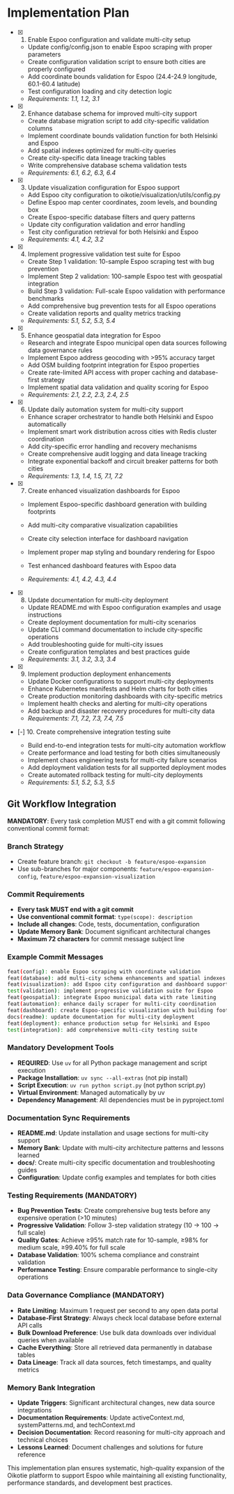 # Implementation Plan

- [x] 1. Enable Espoo configuration and validate multi-city setup
  - Update config/config.json to enable Espoo scraping with proper parameters
  - Create configuration validation script to ensure both cities are properly configured
  - Add coordinate bounds validation for Espoo (24.4-24.9 longitude, 60.1-60.4 latitude)
  - Test configuration loading and city detection logic
  - _Requirements: 1.1, 1.2, 3.1_

- [x] 2. Enhance database schema for improved multi-city support
  - Create database migration script to add city-specific validation columns
  - Implement coordinate bounds validation function for both Helsinki and Espoo
  - Add spatial indexes optimized for multi-city queries
  - Create city-specific data lineage tracking tables
  - Write comprehensive database schema validation tests
  - _Requirements: 6.1, 6.2, 6.3, 6.4_

- [x] 3. Update visualization configuration for Espoo support
  - Add Espoo city configuration to oikotie/visualization/utils/config.py
  - Define Espoo map center coordinates, zoom levels, and bounding box
  - Create Espoo-specific database filters and query patterns
  - Update city configuration validation and error handling
  - Test city configuration retrieval for both Helsinki and Espoo
  - _Requirements: 4.1, 4.2, 3.2_

- [x] 4. Implement progressive validation test suite for Espoo
  - Create Step 1 validation: 10-sample Espoo scraping test with bug prevention
  - Implement Step 2 validation: 100-sample Espoo test with geospatial integration
  - Build Step 3 validation: Full-scale Espoo validation with performance benchmarks
  - Add comprehensive bug prevention tests for all Espoo operations
  - Create validation reports and quality metrics tracking
  - _Requirements: 5.1, 5.2, 5.3, 5.4_

- [x] 5. Enhance geospatial data integration for Espoo
  - Research and integrate Espoo municipal open data sources following data governance rules
  - Implement Espoo address geocoding with >95% accuracy target
  - Add OSM building footprint integration for Espoo properties
  - Create rate-limited API access with proper caching and database-first strategy
  - Implement spatial data validation and quality scoring for Espoo
  - _Requirements: 2.1, 2.2, 2.3, 2.4, 2.5_

- [x] 6. Update daily automation system for multi-city support
  - Enhance scraper orchestrator to handle both Helsinki and Espoo automatically
  - Implement smart work distribution across cities with Redis cluster coordination
  - Add city-specific error handling and recovery mechanisms
  - Create comprehensive audit logging and data lineage tracking
  - Integrate exponential backoff and circuit breaker patterns for both cities
  - _Requirements: 1.3, 1.4, 1.5, 7.1, 7.2_

- [x] 7. Create enhanced visualization dashboards for Espoo
  - Implement Espoo-specific dashboard generation with building footprints
  - Add multi-city comparative visualization capabilities
  - Create city selection interface for dashboard navigation
  - Implement proper map styling and boundary rendering for Espoo

  - Test enhanced dashboard features with Espoo data
  - _Requirements: 4.1, 4.2, 4.3, 4.4_

- [x] 8. Update documentation for multi-city deployment
  - Update README.md with Espoo configuration examples and usage instructions
  - Create deployment documentation for multi-city scenarios
  - Update CLI command documentation to include city-specific operations
  - Add troubleshooting guide for multi-city issues
  - Create configuration templates and best practices guide
  - _Requirements: 3.1, 3.2, 3.3, 3.4_

- [x] 9. Implement production deployment enhancements
  - Update Docker configurations to support multi-city deployments
  - Enhance Kubernetes manifests and Helm charts for both cities
  - Create production monitoring dashboards with city-specific metrics
  - Implement health checks and alerting for multi-city operations
  - Add backup and disaster recovery procedures for multi-city data
  - _Requirements: 7.1, 7.2, 7.3, 7.4, 7.5_

- [-] 10. Create comprehensive integration testing suite

  - Build end-to-end integration tests for multi-city automation workflow
  - Create performance and load testing for both cities simultaneously
  - Implement chaos engineering tests for multi-city failure scenarios
  - Add deployment validation tests for all supported deployment modes
  - Create automated rollback testing for multi-city deployments
  - _Requirements: 5.1, 5.2, 5.3, 5.5_

## Git Workflow Integration

**MANDATORY**: Every task completion MUST end with a git commit following conventional commit format:

### Branch Strategy
- Create feature branch: `git checkout -b feature/espoo-expansion`
- Use sub-branches for major components: `feature/espoo-expansion-config`, `feature/espoo-expansion-visualization`

### Commit Requirements
- **Every task MUST end with a git commit**
- **Use conventional commit format**: `type(scope): description`
- **Include all changes**: Code, tests, documentation, configuration
- **Update Memory Bank**: Document significant architectural changes
- **Maximum 72 characters** for commit message subject line

### Example Commit Messages
```bash
feat(config): enable Espoo scraping with coordinate validation
feat(database): add multi-city schema enhancements and spatial indexes
feat(visualization): add Espoo city configuration and dashboard support
test(validation): implement progressive validation suite for Espoo
feat(geospatial): integrate Espoo municipal data with rate limiting
feat(automation): enhance daily scraper for multi-city coordination
feat(dashboard): create Espoo-specific visualization with building footprints
docs(readme): update documentation for multi-city deployment
feat(deployment): enhance production setup for Helsinki and Espoo
test(integration): add comprehensive multi-city testing suite
```

### Mandatory Development Tools
- **REQUIRED**: Use `uv` for all Python package management and script execution
- **Package Installation**: `uv sync --all-extras` (not pip install)
- **Script Execution**: `uv run python script.py` (not python script.py)
- **Virtual Environment**: Managed automatically by uv
- **Dependency Management**: All dependencies must be in pyproject.toml

### Documentation Sync Requirements
- **README.md**: Update installation and usage sections for multi-city support
- **Memory Bank**: Update with multi-city architecture patterns and lessons learned
- **docs/**: Create multi-city specific documentation and troubleshooting guides
- **Configuration**: Update config examples and templates for both cities

### Testing Requirements (MANDATORY)
- **Bug Prevention Tests**: Create comprehensive bug tests before any expensive operation (>10 minutes)
- **Progressive Validation**: Follow 3-step validation strategy (10 → 100 → full scale)
- **Quality Gates**: Achieve ≥95% match rate for 10-sample, ≥98% for medium scale, ≥99.40% for full scale
- **Database Validation**: 100% schema compliance and constraint validation
- **Performance Testing**: Ensure comparable performance to single-city operations

### Data Governance Compliance (MANDATORY)
- **Rate Limiting**: Maximum 1 request per second to any open data portal
- **Database-First Strategy**: Always check local database before external API calls
- **Bulk Download Preference**: Use bulk data downloads over individual queries when available
- **Cache Everything**: Store all retrieved data permanently in database tables
- **Data Lineage**: Track all data sources, fetch timestamps, and quality metrics

### Memory Bank Integration
- **Update Triggers**: Significant architectural changes, new data source integrations
- **Documentation Requirements**: Update activeContext.md, systemPatterns.md, and techContext.md
- **Decision Documentation**: Record reasoning for multi-city approach and technical choices
- **Lessons Learned**: Document challenges and solutions for future reference

This implementation plan ensures systematic, high-quality expansion of the Oikotie platform to support Espoo while maintaining all existing functionality, performance standards, and development best practices.
